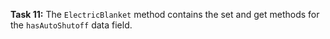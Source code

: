 **Task 11:**  The `ElectricBlanket` method contains the set and get methods for the `hasAutoShutoff` data field.